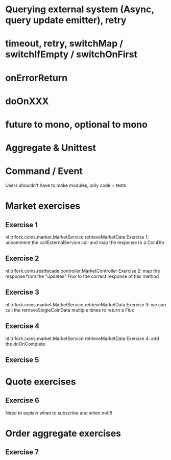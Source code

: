 # Querying external system (Async, query update emitter), retry
# timeout, retry, switchMap / switchIfEmpty / switchOnFirst
# onErrorReturn
# doOnXXX
# future to mono, optional to mono
# Aggregate & Unittest
# Command / Event


Users shouldn't have to make modules, only code + tests


# Market exercises
## Exercise 1
nl.trifork.coins.market.MarketService.retrieveMarketData
Exercise 1: uncomment the callExternalService call and map the response to a CoinDto

## Exercise 2
nl.trifork.coins.restfacade.controller.MarketController
Exercise 2: map the response from the "updates" Flux to the correct response of this method

## Exercise 3
nl.trifork.coins.market.MarketService.retrieveMarketData
Exercise 3: we can call the retrieveSingleCoinData multiple times to return a Flux

## Exercise 4
nl.trifork.coins.market.MarketService.retrieveMarketData
Exercise 4: add the doOnComplete

## Exercise 5

# Quote exercises
## Exercise 6
Need to explain when to subscribe and when not!!!

# Order aggregate exercises
## Exercise 7